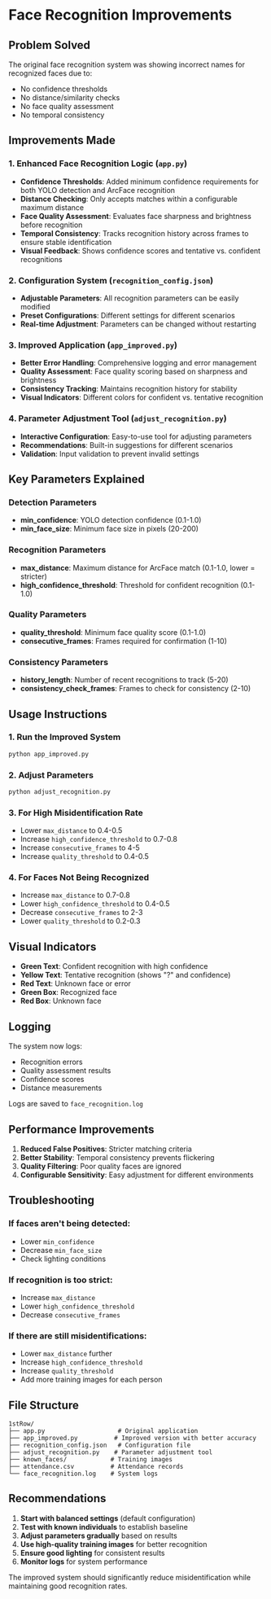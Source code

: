 # Face Recognition Improvements

## Problem Solved
The original face recognition system was showing incorrect names for recognized faces due to:
- No confidence thresholds
- No distance/similarity checks
- No face quality assessment
- No temporal consistency

## Improvements Made

### 1. Enhanced Face Recognition Logic (`app.py`)
- **Confidence Thresholds**: Added minimum confidence requirements for both YOLO detection and ArcFace recognition
- **Distance Checking**: Only accepts matches within a configurable maximum distance
- **Face Quality Assessment**: Evaluates face sharpness and brightness before recognition
- **Temporal Consistency**: Tracks recognition history across frames to ensure stable identification
- **Visual Feedback**: Shows confidence scores and tentative vs. confident recognitions

### 2. Configuration System (`recognition_config.json`)
- **Adjustable Parameters**: All recognition parameters can be easily modified
- **Preset Configurations**: Different settings for different scenarios
- **Real-time Adjustment**: Parameters can be changed without restarting

### 3. Improved Application (`app_improved.py`)
- **Better Error Handling**: Comprehensive logging and error management
- **Quality Assessment**: Face quality scoring based on sharpness and brightness
- **Consistency Tracking**: Maintains recognition history for stability
- **Visual Indicators**: Different colors for confident vs. tentative recognition

### 4. Parameter Adjustment Tool (`adjust_recognition.py`)
- **Interactive Configuration**: Easy-to-use tool for adjusting parameters
- **Recommendations**: Built-in suggestions for different scenarios
- **Validation**: Input validation to prevent invalid settings

## Key Parameters Explained

### Detection Parameters
- **min_confidence**: YOLO detection confidence (0.1-1.0)
- **min_face_size**: Minimum face size in pixels (20-200)

### Recognition Parameters
- **max_distance**: Maximum distance for ArcFace match (0.1-1.0, lower = stricter)
- **high_confidence_threshold**: Threshold for confident recognition (0.1-1.0)

### Quality Parameters
- **quality_threshold**: Minimum face quality score (0.1-1.0)
- **consecutive_frames**: Frames required for confirmation (1-10)

### Consistency Parameters
- **history_length**: Number of recent recognitions to track (5-20)
- **consistency_check_frames**: Frames to check for consistency (2-10)

## Usage Instructions

### 1. Run the Improved System
```bash
python app_improved.py
```

### 2. Adjust Parameters
```bash
python adjust_recognition.py
```

### 3. For High Misidentification Rate
- Lower `max_distance` to 0.4-0.5
- Increase `high_confidence_threshold` to 0.7-0.8
- Increase `consecutive_frames` to 4-5
- Increase `quality_threshold` to 0.4-0.5

### 4. For Faces Not Being Recognized
- Increase `max_distance` to 0.7-0.8
- Lower `high_confidence_threshold` to 0.4-0.5
- Decrease `consecutive_frames` to 2-3
- Lower `quality_threshold` to 0.2-0.3

## Visual Indicators

- **Green Text**: Confident recognition with high confidence
- **Yellow Text**: Tentative recognition (shows "?" and confidence)
- **Red Text**: Unknown face or error
- **Green Box**: Recognized face
- **Red Box**: Unknown face

## Logging

The system now logs:
- Recognition errors
- Quality assessment results
- Confidence scores
- Distance measurements

Logs are saved to `face_recognition.log`

## Performance Improvements

1. **Reduced False Positives**: Stricter matching criteria
2. **Better Stability**: Temporal consistency prevents flickering
3. **Quality Filtering**: Poor quality faces are ignored
4. **Configurable Sensitivity**: Easy adjustment for different environments

## Troubleshooting

### If faces aren't being detected:
- Lower `min_confidence`
- Decrease `min_face_size`
- Check lighting conditions

### If recognition is too strict:
- Increase `max_distance`
- Lower `high_confidence_threshold`
- Decrease `consecutive_frames`

### If there are still misidentifications:
- Lower `max_distance` further
- Increase `high_confidence_threshold`
- Increase `quality_threshold`
- Add more training images for each person

## File Structure

```
1stRow/
├── app.py                    # Original application
├── app_improved.py          # Improved version with better accuracy
├── recognition_config.json   # Configuration file
├── adjust_recognition.py    # Parameter adjustment tool
├── known_faces/            # Training images
├── attendance.csv          # Attendance records
└── face_recognition.log    # System logs
```

## Recommendations

1. **Start with balanced settings** (default configuration)
2. **Test with known individuals** to establish baseline
3. **Adjust parameters gradually** based on results
4. **Use high-quality training images** for better recognition
5. **Ensure good lighting** for consistent results
6. **Monitor logs** for system performance

The improved system should significantly reduce misidentification while maintaining good recognition rates.